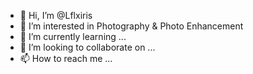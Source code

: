 - 👋 Hi, I’m @Lflxiris
- 👀 I’m interested in Photography & Photo Enhancement
- 🌱 I’m currently learning ...
- 💞️ I’m looking to collaborate on ...
- 📫 How to reach me ...

<!---
Lflxiris/Lflxiris is a ✨ special ✨ repository because its `README.md` (this file) appears on your GitHub profile.
You can click the Preview link to take a look at your changes.
--->
